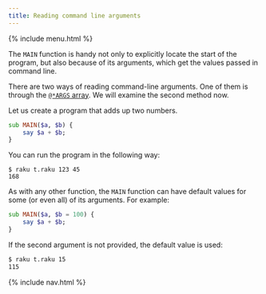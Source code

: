 ```yaml
---
title: Reading command line arguments
---
```


{% include menu.html %}

The `MAIN` function is handy not only to explicitly locate the start of the program, but also because of its arguments, which get the values passed in command line.

There are two ways of reading command-line arguments. One of them is through the [`@*ARGS` array](/raku-course/essentials/positionals/args-array). We will examine the second method now.

Let us create a program that adds up two numbers.

```raku
sub MAIN($a, $b) {
    say $a + $b;
}
```

You can run the program in the following way:

    $ raku t.raku 123 45
    168

As with any other function, the `MAIN` function can have default values for some (or even all) of its arguments. For example:

```raku
sub MAIN($a, $b = 100) {
    say $a + $b;
}
```

If the second argument is not provided, the default value is used:

```bash
$ raku t.raku 15
115
```

{% include nav.html %}
